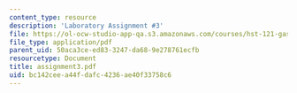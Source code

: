 ```yaml
---
content_type: resource
description: 'Laboratory Assignment #3'
file: https://ol-ocw-studio-app-qa.s3.amazonaws.com/courses/hst-121-gastroenterology-fall-2005/bc142ceea44fdafc4236ae40f33758c6_assignment3.pdf
file_type: application/pdf
parent_uid: 50aca3ce-ed83-3247-da68-9e278761ecfb
resourcetype: Document
title: assignment3.pdf
uid: bc142cee-a44f-dafc-4236-ae40f33758c6
---
```

